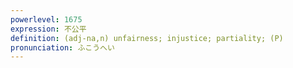 ```yaml
---
powerlevel: 1675
expression: 不公平
definition: (adj-na,n) unfairness; injustice; partiality; (P)
pronunciation: ふこうへい
---
```

